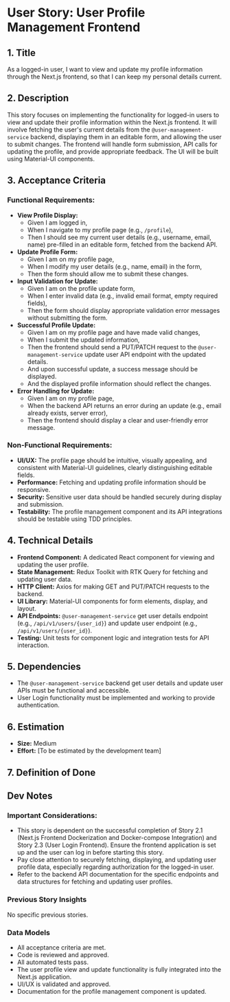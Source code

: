 # User Story: User Profile Management Frontend

## 1. Title

As a logged-in user, I want to view and update my profile information through the Next.js frontend, so that I can keep my personal details current.

## 2. Description

This story focuses on implementing the functionality for logged-in users to view and update their profile information within the Next.js frontend. It will involve fetching the user's current details from the `@user-management-service` backend, displaying them in an editable form, and allowing the user to submit changes. The frontend will handle form submission, API calls for updating the profile, and provide appropriate feedback. The UI will be built using Material-UI components.

## 3. Acceptance Criteria

### Functional Requirements:

*   **View Profile Display:**
    *   Given I am logged in,
    *   When I navigate to my profile page (e.g., `/profile`),
    *   Then I should see my current user details (e.g., username, email, name) pre-filled in an editable form, fetched from the backend API.
*   **Update Profile Form:**
    *   Given I am on my profile page,
    *   When I modify my user details (e.g., name, email) in the form,
    *   Then the form should allow me to submit these changes.
*   **Input Validation for Update:**
    *   Given I am on the profile update form,
    *   When I enter invalid data (e.g., invalid email format, empty required fields),
    *   Then the form should display appropriate validation error messages without submitting the form.
*   **Successful Profile Update:**
    *   Given I am on my profile page and have made valid changes,
    *   When I submit the updated information,
    *   Then the frontend should send a PUT/PATCH request to the `@user-management-service` update user API endpoint with the updated details.
    *   And upon successful update, a success message should be displayed.
    *   And the displayed profile information should reflect the changes.
*   **Error Handling for Update:**
    *   Given I am on my profile page,
    *   When the backend API returns an error during an update (e.g., email already exists, server error),
    *   Then the frontend should display a clear and user-friendly error message.

### Non-Functional Requirements:

*   **UI/UX:** The profile page should be intuitive, visually appealing, and consistent with Material-UI guidelines, clearly distinguishing editable fields.
*   **Performance:** Fetching and updating profile information should be responsive.
*   **Security:** Sensitive user data should be handled securely during display and submission.
*   **Testability:** The profile management component and its API integrations should be testable using TDD principles.

## 4. Technical Details

*   **Frontend Component:** A dedicated React component for viewing and updating the user profile.
*   **State Management:** Redux Toolkit with RTK Query for fetching and updating user data.
*   **HTTP Client:** Axios for making GET and PUT/PATCH requests to the backend.
*   **UI Library:** Material-UI components for form elements, display, and layout.
*   **API Endpoints:** `@user-management-service` get user details endpoint (e.g., `/api/v1/users/{user_id}`) and update user endpoint (e.g., `/api/v1/users/{user_id}`).
*   **Testing:** Unit tests for component logic and integration tests for API interaction.

## 5. Dependencies

*   The `@user-management-service` backend get user details and update user APIs must be functional and accessible.
*   User Login functionality must be implemented and working to provide authentication.

## 6. Estimation

*   **Size:** Medium
*   **Effort:** [To be estimated by the development team]

## 7. Definition of Done

## Dev Notes

### Important Considerations:
*   This story is dependent on the successful completion of Story 2.1 (Next.js Frontend Dockerization and Docker-compose Integration) and Story 2.3 (User Login Frontend). Ensure the frontend application is set up and the user can log in before starting this story.
*   Pay close attention to securely fetching, displaying, and updating user profile data, especially regarding authorization for the logged-in user.
*   Refer to the backend API documentation for the specific endpoints and data structures for fetching and updating user profiles.

### Previous Story Insights
No specific previous stories.

### Data Models

*   All acceptance criteria are met.
*   Code is reviewed and approved.
*   All automated tests pass.
*   The user profile view and update functionality is fully integrated into the Next.js application.
*   UI/UX is validated and approved.
*   Documentation for the profile management component is updated.
